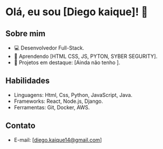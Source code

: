 # Olá, eu sou [Diego kaique]! 👋

## Sobre mim
- 💻 Desenvolvedor Full-Stack.
- 🌱 Aprendendo [HTML CSS, JS, PYTON, SYBER SEGURITY].
- 🚀 Projetos em destaque: [Ainda não tenho ].

## Habilidades
- Linguagens: Html, Css, Python, JavaScript, Java.
- Frameworks: React, Node.js, Django.
- Ferramentas: Git, Docker, AWS.

## Contato
- E-mail: [diego.kaique14@gmail.com]
